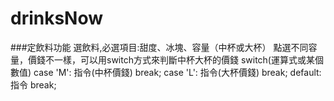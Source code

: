 # drinksNow
###定飲料功能
選飲料,必選項目:甜度、冰塊、容量（中杯或大杯）
點選不同容量，價錢不一樣，可以用switch方式來判斷中杯大杯的價錢
   switch(運算式或某個數值)
         case 'M':
              指令(中杯價錢)
              break;
         case 'L':
              指令(大杯價錢)
              break;
         default:
              指令
              break;
              
